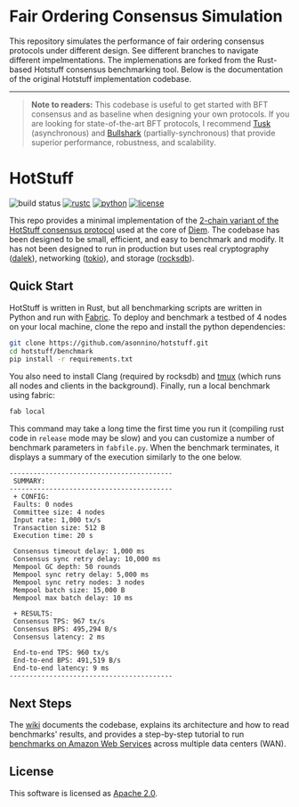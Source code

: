 # Fair Ordering Consensus Simulation
This repository simulates the performance of fair ordering consensus protocols under different design. See different branches to navigate different impelmentations. The implemenations are forked from the Rust-based Hotstuff consensus benchmarking tool. Below is the documentation of the original Hotstuff implementation codebase.

---

> **Note to readers:** This codebase is useful to get started with BFT consensus and as baseline when designing your own protocols. If you are looking for state-of-the-art BFT protocols, I recommend [Tusk](https://github.com/asonnino/narwhal) (asynchronous) and [Bullshark](https://github.com/asonnino/narwhal/tree/bullshark) (partially-synchronous) that provide superior performance, robustness, and scalability.

# HotStuff

![build status](https://img.shields.io/github/actions/workflow/status/asonnino/hotstuff/rust.yml?style=flat-square&logo=GitHub&logoColor=white&link=https%3A%2F%2Fgithub.com%2Fasonnino%2Fhotstuff%2Factions)
[![rustc](https://img.shields.io/badge/rustc-1.64+-blue?style=flat-square&logo=rust)](https://www.rust-lang.org)
[![python](https://img.shields.io/badge/python-3.9-blue?style=flat-square&logo=python&logoColor=white)](https://www.python.org/downloads/release/python-390/)
[![license](https://img.shields.io/badge/license-Apache-blue.svg?style=flat-square)](LICENSE)

This repo provides a minimal implementation of the [2-chain variant of the HotStuff consensus protocol](https://arxiv.org/abs/2106.10362) used at the core of [Diem](https://www.diem.com/en-us/). The codebase has been designed to be small, efficient, and easy to benchmark and modify. It has not been designed to run in production but uses real cryptography ([dalek](https://doc.dalek.rs/ed25519_dalek)), networking ([tokio](https://docs.rs/tokio)), and storage ([rocksdb](https://docs.rs/rocksdb)).

## Quick Start

HotStuff is written in Rust, but all benchmarking scripts are written in Python and run with [Fabric](http://www.fabfile.org/).
To deploy and benchmark a testbed of 4 nodes on your local machine, clone the repo and install the python dependencies:

```bash
git clone https://github.com/asonnino/hotstuff.git
cd hotstuff/benchmark
pip install -r requirements.txt
```

You also need to install Clang (required by rocksdb) and [tmux](https://linuxize.com/post/getting-started-with-tmux/#installing-tmux) (which runs all nodes and clients in the background). Finally, run a local benchmark using fabric:

```bash
fab local
```

This command may take a long time the first time you run it (compiling rust code in `release` mode may be slow) and you can customize a number of benchmark parameters in `fabfile.py`. When the benchmark terminates, it displays a summary of the execution similarly to the one below.

```text
-----------------------------------------
 SUMMARY:
-----------------------------------------
 + CONFIG:
 Faults: 0 nodes
 Committee size: 4 nodes
 Input rate: 1,000 tx/s
 Transaction size: 512 B
 Execution time: 20 s

 Consensus timeout delay: 1,000 ms
 Consensus sync retry delay: 10,000 ms
 Mempool GC depth: 50 rounds
 Mempool sync retry delay: 5,000 ms
 Mempool sync retry nodes: 3 nodes
 Mempool batch size: 15,000 B
 Mempool max batch delay: 10 ms

 + RESULTS:
 Consensus TPS: 967 tx/s
 Consensus BPS: 495,294 B/s
 Consensus latency: 2 ms

 End-to-end TPS: 960 tx/s
 End-to-end BPS: 491,519 B/s
 End-to-end latency: 9 ms
-----------------------------------------
```

## Next Steps

The [wiki](https://github.com/asonnino/hotstuff/wiki) documents the codebase, explains its architecture and how to read benchmarks' results, and provides a step-by-step tutorial to run [benchmarks on Amazon Web Services](https://github.com/asonnino/hotstuff/wiki/AWS-Benchmarks) across multiple data centers (WAN).

## License

This software is licensed as [Apache 2.0](LICENSE).
